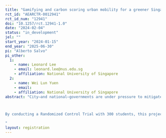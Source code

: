 ```yaml
---
title: "Gamifying and carbon scoring urban mobility for a greener Singapore"
rct_id: "AEARCTR-0012941"
rct_id_num: "12941"
doi: "10.1257/rct.12941-1.0"
date: "2024-02-04"
status: "in_development"
jel: ""
start_year: "2024-01-15"
end_year: "2025-06-30"
pi: "Alberto Salvo"
pi_other:
  1:
    - name: Leonard Lee
    - email: leonard.lee@nus.edu.sg
    - affiliation: National University of Singapore
  2:
    - name: Wei Lun Yuen
    - email: 
    - affiliation: National University of Singapore
abstract: "City—and national—governments are under pressure to mitigate carbon emissions, improve air quality and public health, ease traffic gridlock, and fund public transit (Salvo and Wong, 2023). A successful energy transition implies attracting urban commuters away from private cars and into public transport. The challenge is huge because car use—whether owning or ride-hailing a car—is aspirational, convenient, and increasingly affordable relative to rising incomes, including for the 4 billion urbanizing commuters in the “rising middle classes” (Gertler et al., 2016; Oswald et al., 2020). 

By conducting a Randomized Control Trial with 300 students, this project is the first step to test the hypothesis that a mix of pro-environmental messaging, carbon scoring, and gamification-based rewards encourages public transit (Salvo and Lee, 2023; see the external link below). Researchers from the National University of Singapore are collaborating with economists from Singapore's urban transport agency, the Land Transit Authority, on this research.
"
layout: registration
---
```


